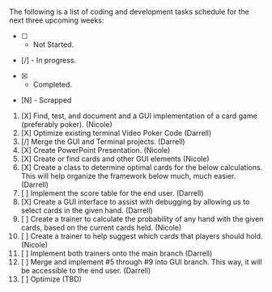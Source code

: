 The following is a list of coding and development tasks schedule for the next three upcoming weeks:

- [ ] - Not Started.
- [/] - In progress.
- [X] - Completed.
- [N] - Scrapped

1.  [X] Find, test, and document and a GUI implementation of a card game (preferably poker). (Nicole)
2.  [X] Optimize existing terminal Video Poker Code (Darrell)
3.  [/] Merge the GUI and Terminal projects. (Darrell)
4.  [X] Create PowerPoint Presentation. (Nicole)
5.  [X] Create or find cards and other GUI elements (Nicole)
6.  [X] Create a class to determine optimal cards for the below calculations. This will help organize the framework below much, much easier. (Darrell)
7.  [ ] Implement the score table for the end user. (Darrell)
8.  [X] Create a GUI interface to assist with debugging by allowing us to select cards in the given hand. (Darrell)
9.  [ ] Create a trainer to calculate the probability of any hand with the given cards, based on the current cards held. (Nicole)
10. [ ] Create a trainer to help suggest which cards that players should hold. (Nicole)
11. [ ] Implement both trainers onto the main branch (Darrell)
12. [ ] Merge and implement #5 through #9 into GUI branch. This way, it will be accessible to the end user. (Darrell)
13. [ ] Optimize (TBD)
